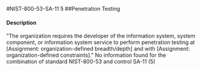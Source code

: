 #NIST-800-53-SA-11 5
##Penetration Testing
#### Description
"The organization requires the developer of the information system, system component, or information system service to perform penetration testing at [Assignment: organization-defined breadth/depth] and with [Assignment: organization-defined constraints]."
No information found for the combination of standard NIST-800-53 and control SA-11 (5)
